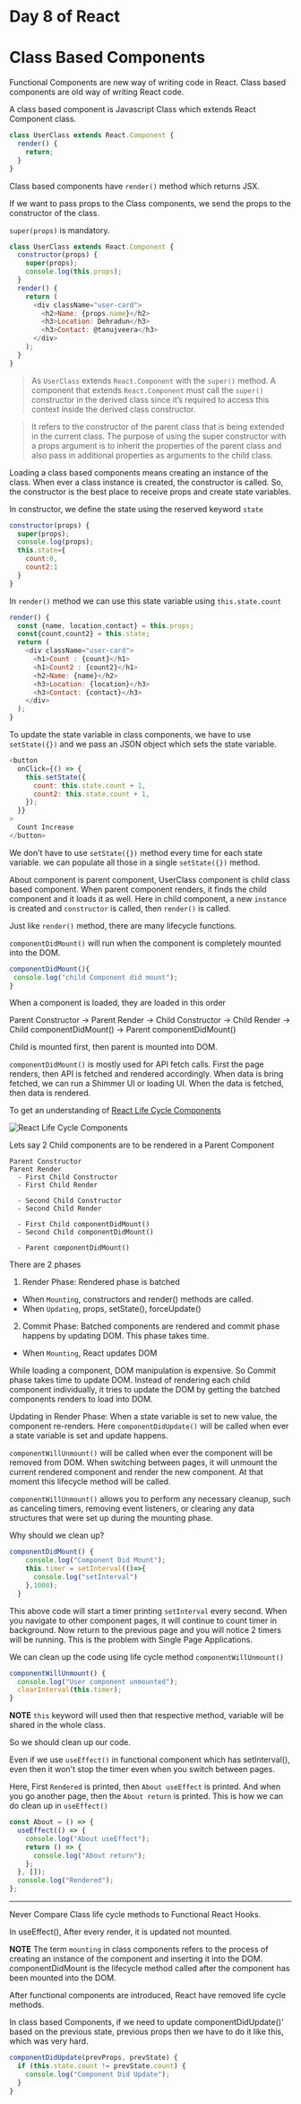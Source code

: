 # Day 8 of React

# Class Based Components

Functional Components are new way of writing code in React. Class based components are old way of writing React code.

A class based component is Javascript Class which extends React Component class.

```js
class UserClass extends React.Component {
  render() {
    return;
  }
}
```

Class based components have `render()` method which returns JSX.

If we want to pass props to the Class components, we send the props to the constructor of the class.

`super(props)` is mandatory.

```js
class UserClass extends React.Component {
  constructor(props) {
    super(props);
    console.log(this.props);
  }
  render() {
    return (
      <div className="user-card">
        <h2>Name: {props.name}</h2>
        <h3>Location: Dehradun</h3>
        <h3>Contact: @tanujveera</h3>
      </div>
    );
  }
}
```

> As `UserClass` extends `React.Component` with the `super()` method. A component that extends `React.Component` must call the `super()` constructor in the derived class since it’s required to access this context inside the derived class constructor.

> It refers to the constructor of the parent class that is being extended in the current class. The purpose of using the super constructor with a props argument is to inherit the properties of the parent class and also pass in additional properties as arguments to the child class.

Loading a class based components means creating an instance of the class. When ever a class instance is created, the constructor is called. So, the constructor is the best place to receive props and create state variables.

In constructor, we define the state using the reserved keyword `state`

```js
constructor(props) {
  super(props);
  console.log(props);
  this.state={
    count:0,
    count2:1
  }
}
```

In `render()` method we can use this state variable using `this.state.count`

```js
render() {
  const {name, location,contact} = this.props;
  const{count,count2} = this.state;
  return (
    <div className="user-card">
      <h1>Count : {count}</h1>
      <h1>Count2 : {count2}</h1>
      <h2>Name: {name}</h2>
      <h3>Location: {location}</h3>
      <h3>Contact: {contact}</h3>
    </div>
  );
}
```

To update the state variable in class components, we have to use `setState({})` and we pass an JSON object which sets the state variable.

```js
<button
  onClick={() => {
    this.setState({
      count: this.state.count + 1,
      count2: this.state.count + 1,
    });
  }}
>
  Count Increase
</button>
```

We don't have to use `setState({})` method every time for each state variable. we can populate all those in a single `setState({})` method.

About component is parent component, UserClass component is child class based component. When parent component renders, it finds the child component and it loads it as well. Here in child component, a new `instance` is created and `constructor` is called, then `render()` is called.

Just like `render()` method, there are many lifecycle functions.

`componentDidMount()` will run when the component is completely mounted into the DOM.

```js
componentDidMount(){
 console.log("child Component did mount");
}
```

When a component is loaded, they are loaded in this order

Parent Constructor -> Parent Render -> Child Constructor -> Child Render -> Child componentDidMount() -> Parent componentDidMount()

Child is mounted first, then parent is mounted into DOM.

`componentDidMount()` is mostly used for API fetch calls. First the page renders, then API is fetched and rendered accordingly. When data is bring fetched, we can run a Shimmer UI or loading UI. When the data is fetched, then data is rendered.

To get an understanding of [React Life Cycle Components](https://projects.wojtekmaj.pl/react-lifecycle-methods-diagram/ "React Life Cycle")

![React Life Cycle Components](image-1.png)

Lets say 2 Child components are to be rendered in a Parent Component

```
Parent Constructor
Parent Render
  - First Child Constructor
  - First Child Render

  - Second Child Constructor
  - Second Child Render

  - First Child componentDidMount()
  - Second Child componentDidMount()

  - Parent componentDidMount()
```

There are 2 phases

1. Render Phase: Rendered phase is batched

- When `Mounting`, constructors and render() methods are called.
- When `Updating`, props, setState(), forceUpdate()

2. Commit Phase: Batched components are rendered and commit phase happens by updating DOM. This phase takes time.

- When `Mounting`, React updates DOM

While loading a component, DOM manipulation is expensive. So Commit phase takes time to update DOM. Instead of rendering each child component individually, it tries to update the DOM by getting the batched components renders to load into DOM.

Updating in Render Phase: When a state variable is set to new value, the component re-renders. Here `componentDidUpdate()` will be called when ever a state variable is set and update happens.

`componentWillUnmount()` will be called when ever the component will be removed from DOM. When switching between pages, it will unmount the current rendered component and render the new component. At that moment this lifecycle method will be called.

`componentWillUnmount()` allows you to perform any necessary cleanup, such as canceling timers, removing event listeners, or clearing any data structures that were set up during the mounting phase.

Why should we clean up?

```js
componentDidMount() {
    console.log("Component Did Mount");
    this.timer = setInterval(()=>{
      console.log("setInterval")
    },1000);
  }
```

This above code will start a timer printing `setInterval` every second. When you navigate to other component pages, it will continue to count timer in background. Now return to the previous page and you will notice 2 timers will be running. This is the problem with Single Page Applications.

We can clean up the code using life cycle method `componentWillUnmount()`

```js
componentWillUnmount() {
  console.log("User component unmounted");
  clearInterval(this.timer);
}
```

**NOTE** `this` keyword will used then that respective method, variable will be shared in the whole class.

So we should clean up our code.

Even if we use `useEffect()` in functional component which has setInterval(), even then it won't stop the timer even when you switch between pages.

Here, First `Rendered` is printed, then `About useEffect` is printed. And when you go another page, then the `About return` is printed. This is how we can do clean up in `useEffect()`

```js
const About = () => {
  useEffect(() => {
    console.log("About useEffect");
    return () => {
      console.log("About return");
    };
  }, []);
  console.log("Rendered");
};
```

---

Never Compare Class life cycle methods to Functional React Hooks.

In useEffect(), After every render, it is updated not mounted.

**NOTE** The term `mounting` in class components refers to the process of creating an instance of the component and inserting it into the DOM. componentDidMount is the lifecycle method called after the component has been mounted into the DOM.

After functional components are introduced, React have removed life cycle methods.

In class based Components, if we need to update componentDidUpdate()' based on the previous state, previous props then we have to do it like this, which was very hard.

```js
componentDidUpdate(prevProps, prevState) {
  if (this.state.count != prevState.count) {
    console.log("Component Did Update");
  }
}
```
